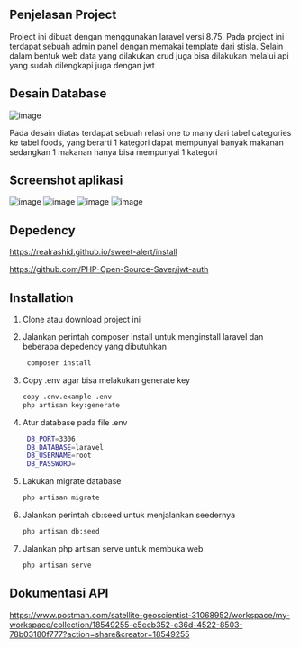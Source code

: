 ## Penjelasan Project

Project ini dibuat dengan menggunakan laravel versi 8.75. Pada project ini terdapat sebuah admin panel dengan memakai template dari stisla. Selain dalam bentuk web data yang dilakukan crud juga bisa dilakukan melalui api yang sudah dilengkapi juga dengan jwt

## Desain Database

![image](https://user-images.githubusercontent.com/71616287/213870615-ca4f915b-98a1-4141-8b03-f0eb8b5101ed.png)

Pada desain diatas terdapat sebuah relasi one to many dari tabel categories ke tabel foods, yang berarti 1 kategori dapat mempunyai banyak makanan sedangkan 1 makanan hanya bisa mempunyai 1 kategori

## Screenshot aplikasi

![image](https://user-images.githubusercontent.com/71616287/213870750-85960db4-e430-47cc-a880-c957bc6b36ea.png) ![image](https://user-images.githubusercontent.com/71616287/213870902-49a63226-ca40-4cda-b0da-d6c3332a7b86.png) ![image](https://user-images.githubusercontent.com/71616287/213870934-7b0927dc-bd9e-41e1-9be7-95cda868e08a.png)
![image](https://user-images.githubusercontent.com/71616287/213870963-9173f728-362e-404e-b926-b5b806a0b0d8.png)

 ## Depedency
 https://realrashid.github.io/sweet-alert/install
 
 https://github.com/PHP-Open-Source-Saver/jwt-auth

## Installation
1. Clone atau download project ini
2. Jalankan perintah composer install untuk menginstall laravel dan beberapa depedency yang dibutuhkan
   ```bash
    composer install
    ```
3. Copy .env agar bisa melakukan generate key
    ```bash
    copy .env.example .env
    php artisan key:generate
    ```

4. Atur database pada file .env
   ```bash
    DB_PORT=3306
    DB_DATABASE=laravel
    DB_USERNAME=root
    DB_PASSWORD=
    ```

5. Lakukan migrate database
    ```bash
    php artisan migrate
    ```
    
6. Jalankan perintah db:seed untuk menjalankan seedernya
    ```bash
    php artisan db:seed
    ```

7. Jalankan php artisan serve untuk membuka web
    ```bash
    php artisan serve
    ```
## Dokumentasi API
https://www.postman.com/satellite-geoscientist-31068952/workspace/my-workspace/collection/18549255-e5ecb352-e36d-4522-8503-78b03180f777?action=share&creator=18549255
